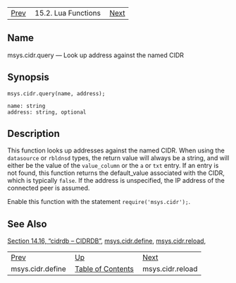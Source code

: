 |     |     |     |
| --- | --- | --- |
| [Prev](lua.ref.msys.cidr.define)  | 15.2. Lua Functions |  [Next](lua.ref.msys.cidr.reload.php) |

<a name="lua.ref.msys.cidr.query"></a>
## Name

msys.cidr.query — Look up address against the named CIDR

<a name="idp26322048"></a>
## Synopsis

`msys.cidr.query(name, address);`

```
name: string
address: string, optional
```
<a name="idp26324768"></a>
## Description

This function looks up addresses against the named CIDR. When using the `datasource` or `rbldnsd` types, the return value will always be a string, and will either be the value of the `value_column` or the `a` or `txt` entry. If an entry is not found, this function returns the default_value associated with the CIDR, which is typically `false`. If the address is unspecified, the IP address of the connected peer is assumed.

Enable this function with the statement `require('msys.cidr');`.

<a name="idp26331040"></a>
## See Also

[Section 14.16, “cidrdb – CIDRDB”](modules.cidrdb "14.16. cidrdb – CIDRDB"), [msys.cidr.define](lua.ref.msys.cidr.define.php "msys.cidr.define"), [msys.cidr.reload](lua.ref.msys.cidr.reload.php "msys.cidr.reload"),

|     |     |     |
| --- | --- | --- |
| [Prev](lua.ref.msys.cidr.define)  | [Up](lua.function.details.php) |  [Next](lua.ref.msys.cidr.reload.php) |
| msys.cidr.define  | [Table of Contents](index) |  msys.cidr.reload |
